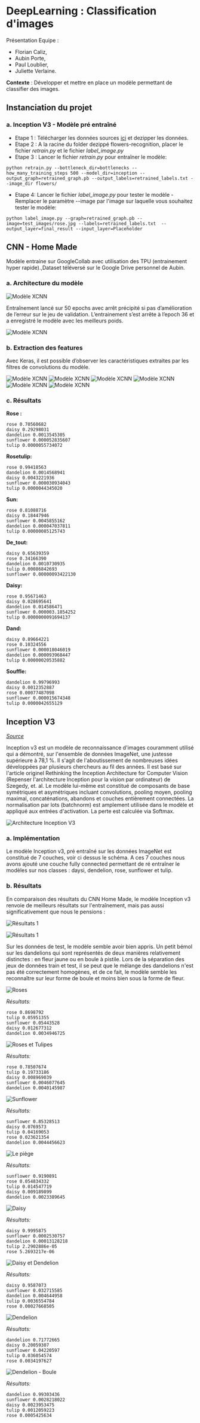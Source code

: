 # DeepLearning : Classification d'images

Présentation Equipe : 
* Florian Caliz, 
* Aubin Porte, 
* Paul Loublier, 
* Juliette Verlaine.

__Contexte__ : Développer et mettre en place un modèle permettant de classifier des images.

## Instanciation du projet

### a. Inception V3 - Modèle pré entraîné

* Etape 1 : Télécharger les données sources [ici](https://www.kaggle.com/alxmamaev/flowers-recognition) et dezipper les données.
* Etape 2 : A la racine du folder dezippé flowers-recognition, placer le fichier _retrain.py_ et le fichier _label_image.py_
* Etape 3 : Lancer le fichier _retrain.py_ pour entraîner le modèle: 
```
python retrain.py --bottleneck_dir=bottlenecks --how_many_training_steps 500 --model_dir=inception --output_graph=retrained_graph.pb --output_labels=retrained_labels.txt --image_dir flowers/
```
* Etape 4: Lancer le fichier _label_image.py_ pour tester le modèle - Remplacer le paramètre --image par l'image sur laquelle vous souhaitez tester le modèle: 
```
python label_image.py --graph=retrained_graph.pb --image=test_images/rose.jpg --labels=retrained_labels.txt  --output_layer=final_result --input_layer=Placeholder
```

## CNN - Home Made

Modèle entraine sur GoogleCollab avec utilisation des TPU (entrainement hyper rapide).,Dataset téléversé sur le Google Drive personnel de Aubin. 

### a. Architecture du modèle

![Modèle XCNN](img/CNN_modele.png)

Entraînement lancé sur 50 epochs avec arrêt précipité si pas d’amélioration de l’erreur sur le jeu de validation. L’entrainement s’est arrête à l’epoch 36 et a enregistré le modèle avec les meilleurs poids.

![Modèle XCNN](img/CNN_epoch.png)

### b. Extraction des features

Avec Keras, il est possible d’observer les caractéristiques extraites par les filtres de convolutions du modèle.

![Modèle XCNN](img/f1.png)
![Modèle XCNN](img/f2.png)
![Modèle XCNN](img/f3.png)
![Modèle XCNN](img/f4.png)
![Modèle XCNN](img/f5.png)
![Modèle XCNN](img/f6.png)

### c. Résultats 

**Rose :**
```
rose 0.70560682
daisy 0.29298031
dandelion 0.0013545305
sunflower 0.000052835607
tulip 0.0000055734072
```

**Rosetulip:**
```
rose 0.99418563
dandelion 0.0014568941
daisy 0.0043221936
sunflower 0.000030934043
tulip 0.0000044345020
```

**Sun:**
```
rose 0.81088716
daisy 0.18447946
sunflower 0.0045855162
dandelion 0.000047037811
tulip 0.00000085125743
```

**De_tout:**
```
daisy 0.65639359
rose 0.34166390
dandelion 0.0010730935
tulip 0.00086842693
sunflower 0.00000093422130
```

**Daisy:**
```
rose 0.95671463
daisy 0.028695641
dandelion 0.014586471
sunflower 0.000003.1854252
tulip 0.0000000091694137
```

**Dand:**
```
daisy 0.89664221
rose 0.10324556
sunflower 0.000018046019
dandelion 0.000093968447
tulip 0.00000020535882
```

**Souffle:**
```
dandelion 0.99796993
daisy 0.0012352887
rose 0.00077487098
sunflower 0.000015674348
tulip 0.0000042655129
```

## Inception V3

_[Source](https://medium.com/@amalpaul0492/step-by-step-tensorflows-sample-flower-classification-tutorial-626e39a7ea0a)_

Inception v3 est un modèle de reconnaissance d'images couramment utilisé qui a démontré, sur l'ensemble de données ImageNet, une justesse supérieure à 78,1 %. Il s'agit de l'aboutissement de nombreuses idées développées par plusieurs chercheurs au fil des années. Il est basé sur l'article originel Rethinking the Inception Architecture for Computer Vision (Repenser l'architecture Inception pour la vision par ordinateur) de Szegedy, et. al.
Le modèle lui-même est constitué de composants de base symétriques et asymétriques incluant convolutions, pooling moyen, pooling maximal, concaténations, abandons et couches entièrement connectées. La normalisation par lots (batchnorm) est amplement utilisée dans le modèle et appliqué aux entrées d'activation. La perte est calculée via Softmax.

![Architecture Inception V3](img/architecture_inceptionV3.png)

### a. Implémentation

Le modèle Inception v3, pré entraîné sur les données ImageNet est constitué de 7 couches, voir ci dessus le schéma. A ces 7 couches nous avons ajouté une couche fully connected permettant de ré entraîner le modèles sur nos classes : daysi, dendelion, rose, sunflower et tulip.

### b. Résultats

En comparaison des résultats du CNN Home Made, le modèle Inception v3 renvoie de meilleurs résultats sur l'entraînement, mais pas aussi significativement que nous le pensions : 

![Résultats 1](img/train_result1.png)

![Résultats 1](img/train_result2.png)

Sur les données de test, le modèle semble avoir bien appris. Un petit bémol sur les dandelions qui sont représentés de deux manières relativement distinctes : en fleur jaune ou en boule à pistile. 
Lors de la séparation des jeux de données train et test, il se peut que le mélange des dandelions n'est pas été correctement homogènes, et de ce fait, le modèle semble les reconnaître sur leur forme
de boule et moins bien sous la forme de fleur. 

![Roses](img_test/rose.jpg)

*Résultats:*

```
rose 0.8698792
tulip 0.05951355
sunflower 0.05443528
daisy 0.012677312
dandelion 0.0034946725
```

![Roses et Tulipes](img_test/rosetulip.jpg)

*Résultats:*

```
rose 0.78507674
tulip 0.19733186
daisy 0.008969039
sunflower 0.0046077645
dandelion 0.0040145987
```

![Sunflower](img_test/sun.jpg)

*Résultats:*

```
sunflower 0.85328513
daisy 0.0769573
tulip 0.04169053
rose 0.023621354
dandelion 0.0044456623
```

![Le piège](img_test/de_tout.jpg)

*Résultats:*

```
sunflower 0.9190891
rose 0.054834332
tulip 0.014547719
daisy 0.009189899
dandelion 0.0023389645
```

![Daisy](img_test/daisy.jpg)

*Résultats:*

```
daisy 0.9995875
sunflower 0.0002530757
dandelion 0.00013128218
tulip 2.2902886e-05
rose 5.2693217e-06
```

![Daisy et Dendelion](img_test/dandd.jpg)

*Résultats:*

```
daisy 0.9587073
sunflower 0.032715585
dandelion 0.004644958
tulip 0.0036554784
rose 0.00027668505
```

![Dendelion](img_test/dendelion.jpg)

*Résultats:*

```
dandelion 0.71772665
daisy 0.20059307
sunflower 0.04220597
tulip 0.036054574
rose 0.0034197627
```

![Dendelion - Boule](img_test/souffle.jpg)

*Résultats:*

```
dandelion 0.99303436
sunflower 0.0028218022
daisy 0.0023953475
tulip 0.0012059223
rose 0.0005425634
```
